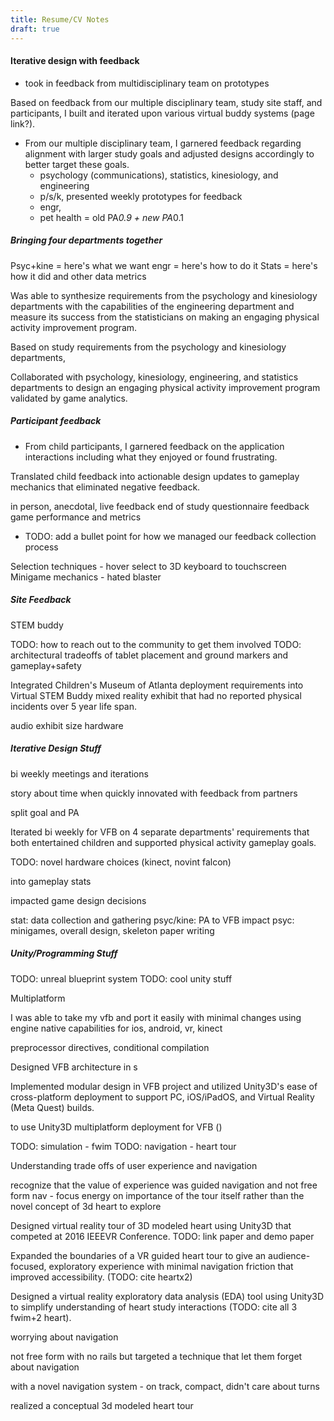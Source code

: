 ```yaml
---
title: Resume/CV Notes
draft: true
---
```


#### Iterative design with feedback

- took in feedback from multidisciplinary team on prototypes

Based on feedback from our multiple disciplinary team, study site staff, and participants, I built and iterated upon various virtual buddy systems (page link?).

- From our multiple disciplinary team, I garnered feedback regarding alignment with larger study goals and adjusted designs accordingly to better target these goals.
  - psychology (communications), statistics, kinesiology, and engineering
  - p/s/k, presented weekly prototypes for feedback
  - engr, 
  - pet health = old PA*0.9 + new PA*0.1

##### Bringing four departments together

Psyc+kine = here's what we want
engr = here's how to do it
Stats = here's how it did and other data metrics

<!--- Brainstorming --->
Was able to synthesize requirements from the psychology and kinesiology departments with the capabilities of the engineering department and measure its success from the statisticians on making an engaging physical activity improvement program.

Based on study requirements from the psychology and kinesiology departments, 

Collaborated with psychology, kinesiology, engineering, and statistics departments to design an engaging physical activity improvement program validated by game analytics.


##### Participant feedback

- From child participants, I garnered feedback on the application interactions including what they enjoyed or found frustrating.

Translated child feedback into actionable design updates to gameplay mechanics that eliminated negative feedback.

in person, anecdotal, live feedback
end of study questionnaire feedback
game performance and metrics

- TODO: add a bullet point for how we managed our feedback collection process

Selection techniques - hover select to 3D keyboard to touchscreen
Minigame mechanics - hated blaster


##### Site Feedback

STEM buddy

TODO: how to reach out to the community to get them involved
TODO: architectural tradeoffs of tablet placement and ground markers and gameplay+safety

Integrated Children's Museum of Atlanta deployment requirements into Virtual STEM Buddy mixed reality exhibit that had no reported physical incidents over 5 year life span.

audio
exhibit size
hardware


##### Iterative Design Stuff

bi weekly meetings and iterations

story about time when quickly innovated with feedback from partners

split goal and PA

Iterated bi weekly for VFB on 4 separate departments' requirements that both entertained children and supported physical activity gameplay goals. 

TODO: novel hardware choices (kinect, novint falcon)

into gameplay stats

 impacted game design decisions

stat: data collection and gathering
psyc/kine: PA to VFB impact
psyc: minigames, overall design, skeleton
paper writing

##### Unity/Programming Stuff

TODO: unreal blueprint system
TODO: cool unity stuff

Multiplatform

I was able to take my vfb and port it easily with minimal changes using engine native capabilities for ios, android, vr, kinect

preprocessor directives, conditional compilation

Designed VFB architecture in s

Implemented modular design in VFB project and utilized Unity3D's ease of cross-platform deployment to support PC, iOS/iPadOS, and Virtual Reality (Meta Quest) builds.

to use Unity3D multiplatform deployment for VFB ()

TODO: simulation - fwim
TODO: navigation - heart tour




Understanding trade offs of user experience and navigation

recognize that the value of experience was guided navigation and not free form nav - focus energy on importance of the tour itself rather than the novel concept of 3d heart to explore

Designed virtual reality tour of 3D modeled heart using Unity3D that competed at 2016 IEEEVR Conference. TODO: link paper and demo paper

Expanded the boundaries of a VR guided heart tour to give an audience-focused, exploratory experience with minimal navigation friction that improved accessibility. (TODO: cite heartx2)

Designed a virtual reality exploratory data analysis (EDA) tool using Unity3D to simplify understanding of heart study interactions (TODO: cite all 3 fwim+2 heart).

worrying about navigation

not free form with no rails but targeted a technique that let them forget about navigation

with a novel navigation system - on track, compact, didn't care about turns

realized a conceptual 3d modeled heart tour